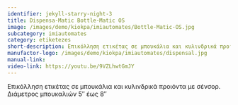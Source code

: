 ```yaml
---
identifier: jekyll-starry-night-3
title: Dispensa-Matic Bottle-Matic OS
image: /images/demo/kiokpa/imiautomates/Bottle-Matic-OS.jpg
subcategory: imiautomates
category: etiketezes
short-description: Επικόλληση ετικέτας σε μπουκάλια και κυλινδρικά προιόντα με σένσορ.
manufactor-logo: /images/demo/kiokpa/imiautomates/dispensal.jpg
manual-link:  
video-link: https://youtu.be/9VZLhwtGmJY
---
```





Επικόλληση ετικέτας σε μπουκάλια και κυλινδρικά προιόντα με σένσορ.
Διάμετρος μπουκαλιών 5″ έως 8″